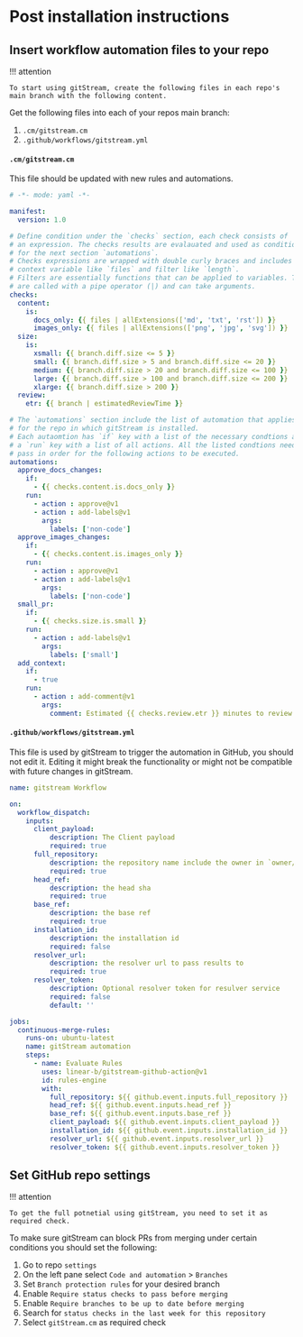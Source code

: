 # Post installation instructions

## Insert workflow automation files to your repo

!!! attention

    To start using gitStream, create the following files in each repo's main branch with the following content.

Get the following files into each of your repos main branch:
1. `.cm/gitstream.cm` 
2. `.github/workflows/gitstream.yml`

#### `.cm/gitstream.cm`
This file should be updated with new rules and automations. 

```yaml title=".cm/gitstream.cm"
# -*- mode: yaml -*-

manifest:
  version: 1.0

# Define condition under the `checks` section, each check consists of
# an expression. The checks results are evalauated and used as conditions 
# for the next section `automations`. 
# Checks expressions are wrapped with double curly braces and includes a
# context variable like `files` and filter like `length`.
# Filters are essentially functions that can be applied to variables. They 
# are called with a pipe operator (|) and can take arguments.
checks:
  content:
    is:
      docs_only: {{ files | allExtensions(['md', 'txt', 'rst']) }}
      images_only: {{ files | allExtensions(['png', 'jpg', 'svg']) }}
  size:
    is:
      xsmall: {{ branch.diff.size <= 5 }}
      small: {{ branch.diff.size > 5 and branch.diff.size <= 20 }}
      medium: {{ branch.diff.size > 20 and branch.diff.size <= 100 }}
      large: {{ branch.diff.size > 100 and branch.diff.size <= 200 }}
      xlarge: {{ branch.diff.size > 200 }}
  review:
    etr: {{ branch | estimatedReviewTime }}

# The `automations` section include the list of automation that applies 
# for the repo in which gitStream is installed. 
# Each autaomtion has `if` key with a list of the necessary condtions and
# a `run` key with a list of all actions. All the listed condtions need to  
# pass in order for the following actions to be executed.
automations:
  approve_docs_changes:
    if:
      - {{ checks.content.is.docs_only }}
    run: 
      - action : approve@v1
      - action : add-labels@v1
        args:
          labels: ['non-code']
  approve_images_changes:
    if:
      - {{ checks.content.is.images_only }}
    run: 
      - action : approve@v1
      - action : add-labels@v1
        args:
          labels: ['non-code']
  small_pr:
    if:
      - {{ checks.size.is.small }}
    run: 
      - action : add-labels@v1
        args:
          labels: ['small']
  add_context:
    if:
      - true
    run: 
      - action : add-comment@v1
        args:
          comment: Estimated {{ checks.review.etr }} minutes to review
```

#### `.github/workflows/gitstream.yml`
This file is used by gitStream to trigger the automation in GitHub, you should not edit it. Editing 
it might break the functionality or might not be compatible with future changes in gitStream. 

```yaml title=".github/workflows/gitstream.yml"
name: gitstream Workflow

on:
  workflow_dispatch:
    inputs:
      client_payload:
          description: The Client payload
          required: true
      full_repository:
          description: the repository name include the owner in `owner/repo_name` format
          required: true
      head_ref:
          description: the head sha
          required: true
      base_ref:
          description: the base ref 
          required: true
      installation_id:
          description: the installation id
          required: false
      resolver_url:
          description: the resolver url to pass results to
          required: true
      resolver_token:
          description: Optional resolver token for resulver service
          required: false
          default: ''

jobs:
  continuous-merge-rules:
    runs-on: ubuntu-latest
    name: gitStream automation
    steps:
      - name: Evaluate Rules
        uses: linear-b/gitstream-github-action@v1
        id: rules-engine
        with:
          full_repository: ${{ github.event.inputs.full_repository }}
          head_ref: ${{ github.event.inputs.head_ref }}
          base_ref: ${{ github.event.inputs.base_ref }}
          client_payload: ${{ github.event.inputs.client_payload }}
          installation_id: ${{ github.event.inputs.installation_id }}
          resolver_url: ${{ github.event.inputs.resolver_url }}
          resolver_token: ${{ github.event.inputs.resolver_token }}
```

## Set GitHub repo settings

!!! attention

    To get the full potnetial using gitStream, you need to set it as required check.

To make sure gitStream can block PRs from merging under certain conditions you should set the following:

1. Go to repo `settings`
2. On the left pane select `Code and automation` > `Branches` 
3. Set `Branch protection rules` for your desired branch 
4. Enable `Require status checks to pass before merging`
5. Enable `Require branches to be up to date before merging`
6. Search for `status checks in the last week for this repository`
7. Select `gitStream.cm` as required check
